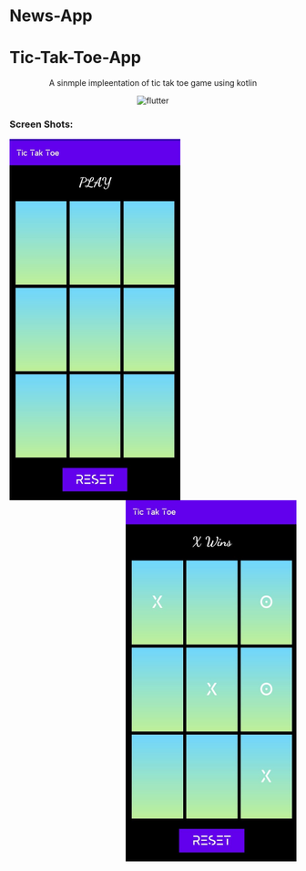 # News-App
# Tic-Tak-Toe-App


<div align="center">A sinmple impleentation of tic tak toe game using kotlin


 ![flutter](https://img.shields.io/badge/kotlin-language-blue)

<h3 align="left">Screen Shots:</h3>

<img align="left" width="300" src="https://github.com/Sachinbhola/Tic-Tak-Toe-App/blob/master/ttt_ss2.jpg"/>
<img align="right" width="300" src="https://github.com/Sachinbhola/Tic-Tak-Toe-App/blob/master/ttt_ss1.jpg"/>

<p margin: 50px;>
